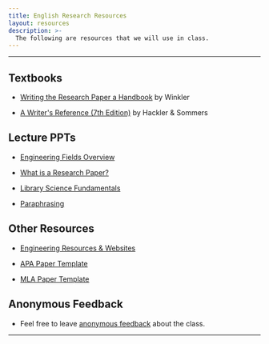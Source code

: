 ```yaml
---
title: English Research Resources
layout: resources
description: >-
  The following are resources that we will use in class.
---
```

---
## Textbooks
- [Writing the Research Paper a Handbook](https://www.amazon.com/Writing-Research-Paper-Handbook-Version/dp/0495799645) by Winkler

- [A Writer's Reference (7th Edition)](https://www.amazon.com/Writers-Reference-Diana-Hacker/dp/1319057446) by Hackler & Sommers

## Lecture PPTs
- [Engineering Fields Overview](https://1drv.ms/p/s!Aj6UQEHKckJYdx0AzqJMcOMhfjs?e=g7GILW)

- [What is a Research Paper?](https://1drv.ms/p/s!Aj6UQEHKckJYdqKj5ExfZ0g0pS0?e=jp7SzA)

- [Library Science Fundamentals](https://docs.google.com/presentation/d/1uTf8-I8llr6uE9TO6BY6FXYNJzBotV9d/edit?usp=share_link&ouid=106340071982720803011&rtpof=true&sd=true)

- [Paraphrasing](https://docs.google.com/file/d/1t55KUwI9ch9Q5ZJvWd_gqIFxuXX4gHwd/edit?usp=docslist_api&filetype=mspresentation)

## Other Resources
- [Engineering Resources & Websites](sks/spring2024/english-research/engineering)

- [APA Paper Template](https://docs.google.com/document/d/1XYLYpv6UT1L5TINqOz0IR6Q9XAoSWBxv/edit?usp=sharing&ouid=106340071982720803011&rtpof=true&sd=true)

- [MLA Paper Template](https://docs.google.com/document/d/1heyKJB0aHgCSFQR8IdlcZ0m6QTVDEWzh/edit?usp=share_link&ouid=106340071982720803011&rtpof=true&sd=true)

## Anonymous Feedback
- Feel free to leave [anonymous feedback](https://forms.office.com/Pages/ResponsePage.aspx?id=u5ghSHuuJUuLem1_Mvqgg6HvWFsYWI1ElVJUNg5Ze9ZURTg1RDdORjRROERVMEFFVUtIM1BDV1Y1NC4u) about the class.

---
